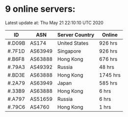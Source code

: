 # 9 online servers:

Latest update at: Thu May 21 22:10:10 UTC 2020

| ID | ASN | Server Country | Online |
| -- | --- | -------------- | ------ |
| #.D09B | AS174 | United States | 926 hrs |
| #.7F1D | AS63949 | Singapore | 926 hrs |
| #.B6F8 | AS63888 | Hong Kong | 676 hrs |
| #.79A3 | AS49392 | Russia | 48 hrs |
| #.BD3E | AS63888 | Hong Kong | 1745 hrs |
| #.2A79 | AS63949 | Japan | 585 hrs |
| #.33B9 | AS63888 | Hong Kong | 6 hrs |
| #.A797 | AS51659 | Russia | 6 hrs |
| #.79C6 | AS4760 | Hong Kong | 1 hrs |

